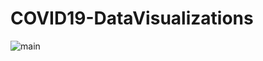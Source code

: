# COVID19-DataVisualizations

![main](https://user-images.githubusercontent.com/43519256/87344938-40cb2500-c51d-11ea-9c20-deed1d1fb747.png)
